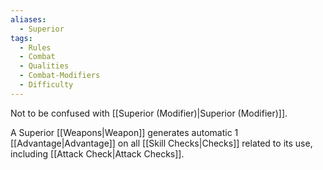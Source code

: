 ```yaml
---
aliases:
  - Superior
tags:
  - Rules
  - Combat
  - Qualities
  - Combat-Modifiers
  - Difficulty
---
```

Not to be confused with [[Superior (Modifier)|Superior (Modifier)]].

A Superior [[Weapons|Weapon]] generates automatic 1 [[Advantage|Advantage]] on all [[Skill Checks|Checks]] related to its use, including [[Attack Check|Attack Checks]].